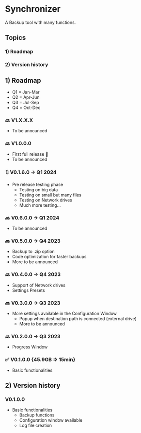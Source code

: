 # Synchronizer
A Backup tool with many functions.
## Topics
### 1) Roadmap
### 2) Version history

## 1) Roadmap
- Q1 = Jan-Mar
- Q2 = Apr-Jun
- Q3 = Jul-Sep
- Q4 = Oct-Dec

### 🔜 V1.X.X.X
- To be announced

### 🔜 V1.0.0.0 
- First full release 🥳
- To be announced

### 🔃 V0.1.6.0 -> Q1 2024
- Pre release testing phase
  - Testing on big data
  - Testing on small but many files
  - Testing on Network drives
  - Much more testing...

### 🔜 V0.6.0.0 -> Q1 2024
- To be announced

### 🔜 V0.5.0.0 -> Q4 2023
- Backup to .zip option
- Code optimization for faster backups
- More to be announced

### 🔜 V0.4.0.0 -> Q4 2023
- Support of Network drives
- Settings Presets

### 🔜 V0.3.0.0 -> Q3 2023
- More settings available in the Configuration Window
  - Popup when destination path is connected (external drive)
  - More to be announced

### 🔜 V0.2.0.0 -> Q3 2023
- Progress Window

### ✅ V0.1.0.0 {45.9GB => 15min}
- Basic functionalities

 ## 2) Version history
 ### V0.1.0.0
 - Basic functionalities
   - Backup functions
   - Configuration window available
   - Log file creation
